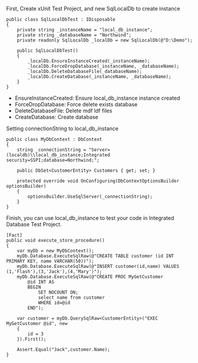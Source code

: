 ﻿
First, Create xUnit Test Project, 
and new SqlLocalDb to create instance

```
public class SqlLocalDbTest : IDisposable
{
    private string _instanceName = "local_db_instance";
    private string _databaseName = "Northwind";
    private readonly SqlLocalDb _localDb = new SqlLocalDb(@"D:\Demo");

    public SqlLocalDbTest()
    {
        _localDb.EnsureInstanceCreated(_instanceName);
        _localDb.ForceDropDatabase(_instanceName, _databaseName);
        _localDb.DeleteDatabaseFile(_databaseName);
        _localDb.CreateDatabase(_instanceName, _databaseName);
    }
}
```

* EnsureInstanceCreated: Ensure local_db_instance instance created
* ForceDropDatabase:  Force delete exists database
* DeleteDatabaseFile: Delete mdf ldf files
* CreateDatabase: Create database


Setting connectionString to local_db_instance
```
public class MyDbContext : DbContext
{
	string _connectionString = "Server=(localdb)\\local_db_instance;Integrated security=SSPI;database=Northwind;";
	
	public DbSet<CustomerEntity> Customers { get; set; }
	
	protected override void OnConfiguring(DbContextOptionsBuilder optionsBuilder)
	{
		optionsBuilder.UseSqlServer(_connectionString);
	}
}
```

Finish, you can use local_db_instance to test your code in Integrated Database Test Project.
```
[Fact]
public void execute_store_procedure()
{
    var myDb = new MyDbContext();
    myDb.Database.ExecuteSqlRaw(@"CREATE TABLE customer (id INT PRIMARY KEY, name VARCHAR(50))");
    myDb.Database.ExecuteSqlRaw(@"INSERT customer(id,name) VALUES (1,'Flash'),(3,'Jack'),(4,'Mary')");
    myDb.Database.ExecuteSqlRaw(@"CREATE PROC MyGetCustomer 
        @id INT AS 
        BEGIN 
            SET NOCOUNT ON; 
            select name from customer 
            WHERE id=@id 
        END");

    var customer = myDb.QuerySqlRaw<CustomerEntity>("EXEC MyGetCustomer @id", new
    {
        id = 3
    }).First();

    Assert.Equal("Jack",customer.Name);
}
```